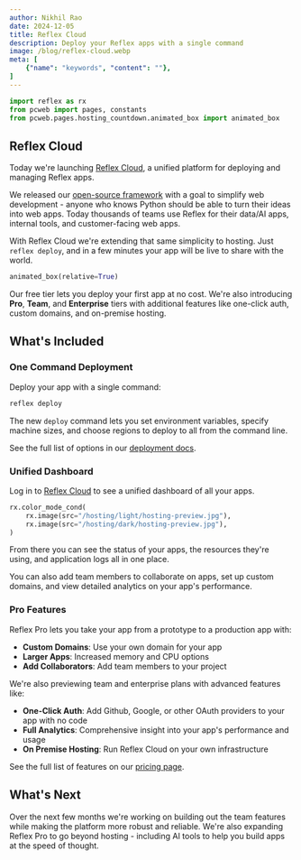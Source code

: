 ```yaml
---
author: Nikhil Rao
date: 2024-12-05
title: Reflex Cloud
description: Deploy your Reflex apps with a single command
image: /blog/reflex-cloud.webp
meta: [
    {"name": "keywords", "content": ""},
]
---
```


```python exec
import reflex as rx
from pcweb import pages, constants
from pcweb.pages.hosting_countdown.animated_box import animated_box
```

## Reflex Cloud

Today we're launching [Reflex Cloud](/hosting), a unified platform for deploying and managing Reflex apps.

We released our [open-source framework]({constants.GITHUB_URL}) with a goal to simplify web development - anyone who knows Python should be able to turn their ideas into web apps. Today thousands of teams use Reflex for their data/AI apps, internal tools, and customer-facing web apps.

With Reflex Cloud we're extending that same simplicity to hosting. Just `reflex deploy`, and in a few minutes your app will be live to share with the world.

```python eval
animated_box(relative=True)
```

Our free tier lets you deploy your first app at no cost. We're also introducing **Pro**, **Team**, and **Enterprise** tiers with additional features like one-click auth, custom domains, and on-premise hosting.

## What's Included

### One Command Deployment

Deploy your app with a single command:

```bash 
reflex deploy
```

The new `deploy` command lets you set environment variables, specify machine sizes, and choose regions to deploy to all from the command line.

See the full list of options in our [deployment docs]({pages.docs.hosting.deploy_quick_start.path}).

### Unified Dashboard        

Log in to [Reflex Cloud]({constants.REFLEX_CLOUD_URL}) to see a unified dashboard of all your apps.

```python eval
rx.color_mode_cond(
    rx.image(src="/hosting/light/hosting-preview.jpg"),
    rx.image(src="/hosting/dark/hosting-preview.jpg"),
)
```

From there you can see the status of your apps, the resources they're using, and application logs all in one place.

You can also add team members to collaborate on apps, set up custom domains, and view detailed analytics on your app's performance.

### Pro Features

Reflex Pro lets you take your app from a prototype to a production app with:
* **Custom Domains**: Use your own domain for your app
* **Larger Apps**: Increased memory and CPU options
* **Add Collaborators**: Add team members to your project

We're also previewing team and enterprise plans with advanced features like:
* **One-Click Auth**: Add Github, Google, or other OAuth providers to your app with no code
* **Full Analytics**: Comprehensive insight into your app's performance and usage 
* **On Premise Hosting**: Run Reflex Cloud on your own infrastructure

See the full list of features on our [pricing page](/pricing).

## What's Next

Over the next few months we're working on building out the team features while making the platform more robust and reliable. We're also expanding Reflex Pro to go beyond hosting - including AI tools to help you build apps at the speed of thought.